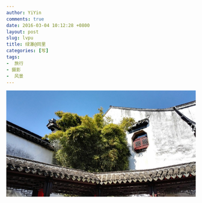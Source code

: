 ```yaml
---
author: YiYin
comments: true
date: 2016-03-04 10:12:28 +0800
layout: post
slug: lvpu
title: 绿瀑@同里
categories: [写]
tags:
-  旅行
- 摄影
-  风景
---
```

![](/public/images/gallery/lvpu.jpg)
